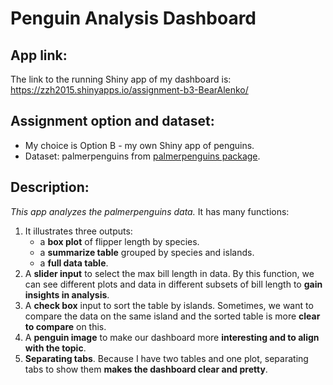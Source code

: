 # Penguin Analysis Dashboard

## App link:
The link to the running Shiny app of my dashboard is:
https://zzh2015.shinyapps.io/assignment-b3-BearAlenko/

## Assignment option and dataset:
* My choice is Option B - my own Shiny app of penguins.
* Dataset: palmerpenguins from [palmerpenguins package](https://allisonhorst.github.io/palmerpenguins/).

## Description:

_This app analyzes the palmerpenguins data._
It has many functions:
1. It illustrates three outputs:
     * a **box plot** of flipper length by species.
     * a **summarize table** grouped by species and islands. 
     * a **full data table**.
2. A **slider input** to select the max bill length in data. By this function, we can see different plots and data in different subsets of bill length to **gain insights in analysis**.
3. A **check box** input to sort the table by islands. Sometimes, we want to compare the data on the same island and the sorted table is more **clear to compare** on this.
4. A **penguin image** to make our dashboard more **interesting and to align with the topic**.
5. **Separating tabs**. Because I have two tables and one plot, separating tabs to show them **makes the dashboard clear and pretty**.

